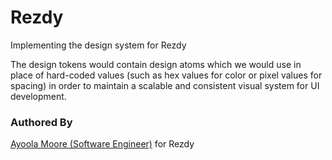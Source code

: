 # Rezdy

Implementing the design system for Rezdy

The design tokens would contain design atoms which we would use in place of hard-coded values (such as hex values for color or pixel values for spacing) in order to maintain a scalable and consistent visual system for UI development.

### Authored By
[Ayoola Moore (Software Engineer)](https://www.linkedin.com/in/ayoola-moore/) for Rezdy

